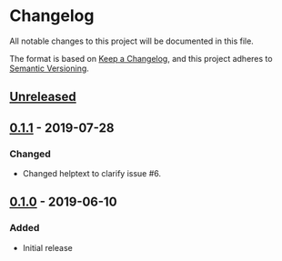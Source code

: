 # Changelog
All notable changes to this project will be documented in this file.

The format is based on [Keep a Changelog](https://keepachangelog.com/en/1.0.0/),
and this project adheres to [Semantic Versioning](https://semver.org/spec/v2.0.0.html).

## [Unreleased]

## [0.1.1] - 2019-07-28
### Changed
- Changed helptext to clarify issue #6.

## [0.1.0] - 2019-06-10
### Added
- Initial release

[Unreleased]: https://github.com/MartinHowarth/lyrebot/compare/0.1.1...HEAD
[0.1.1]: https://github.com/MartinHowarth/lyrebot/compare/0.1.0...0.1.1
[0.1.0]: https://github.com/MartinHowarth/lyrebot/releases/tag/0.1.0
